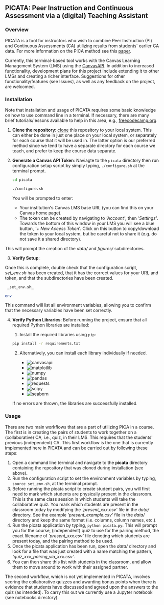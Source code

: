 
## PICATA: Peer Instruction and Continuous Assessment via a (digital) Teaching Assistant

### Overview 

PICATA is a tool for instructors who wish to combine Peer Instruction (PI) and
Continuous Assessments (CA) utilizing results from students' earlier CA data.
For more information on the PICA method see this [paper](https://link.springer.com/chapter/10.1007/978-3-031-74627-7_1).

Currently, this terminal-based tool works with the Canvas Learning Management System (LMS) using the 
[CanvasAPI](https://github.com/ucfopen/canvasapi). In addition to increased functionality, development 
plans for this project include extending it to other LMSs and creating a richer interface. Suggestions 
for other functionality/features (see Issues), as well as any feedback on the project, are welcomed. 


### Installation

Note that installation and usage of PICATA requires some basic knowledge on how
to use command line in a terminal. If necessary, there are many brief
tutorials/lessons available to help in this area, e.g.,
[freecodecamp.org](https://www.freecodecamp.org/news/command-line-for-beginners/).

1. **Clone the repository**:
    [clone](https://docs.github.com/en/repositories/creating-and-managing-repositories/cloning-a-repository) this repository to your local system. This can either be done 
in just one place on your local system, or separately for each course that it will be used in. The latter option is our preferred method since we tend to have a separate directory for each course we teach, and prefer to keep the course data separate.

2. **Generate a Canvas API Token**:
    Naviagte to the `picata` directory then run configuration setup script by simply typing, `./configure.sh` at the terminal prompt.
   ```bash
   cd picata
   ```
   ```bash
   ./configure.sh
   ```
   You will be prompted to enter:
   - Your institution's Canvas LMS base URL (you can find this on your Canvas home page).
   - The token can be created by navigating to _'Account'_, then _'Settings'_. Towards the bottom of this window in your LMS you will see a blue button, _'+ New Access Token_'. Click on this button to copy/download the token to your local system, but be careful not to share it (e.g. do not save it a shared directory). 
 
This will prompt the creation of the _data/_ and _figures/_ subdirectories.

3. **Verify Setup**:

Once this is complete, double check that the configuration script, _set_env.sh_ has been created, that it has the correct values for your URL and token, and that the
subdirectories have been created. 
  ```bash
   _set_env.sh_
   ```
   ```bash
   env
   ```
   This command will list all environment variables, allowing you to confirm that the necessary variables have been set correctly.

4. **Verify Python Libraries**:
    Before running the project, ensure that all required Python libraries are installed:
    1. Install the required libraries using `pip`:
    
    ```bash
    pip install -r requirements.txt 
    ```
    
    2. Alternatively, you can install each library individually if needed.

        * ![canvasapi](https://img.shields.io/badge/canvasapi-2.2.0-blue)
        * ![matplotlib](https://img.shields.io/badge/matplotlib-3.3.4-brightgreen)
        * ![numpy](https://img.shields.io/badge/numpy-1.22.0-yellow)
        * ![pandas](https://img.shields.io/badge/pandas-1.3.4-orange)
        * ![requests](https://img.shields.io/badge/requests-2.32.0-red)
        * ![scipy](https://img.shields.io/badge/scipy-1.10.0-lightgrey)
        * ![seaborn](https://img.shields.io/badge/seaborn-0.11.2-blueviolet)

    If no errors are thrown, the libraries are successfully installed.


### Usage

There are two main workflows that are a part of utilizing PICA in a course. The first is in creating the pairs of students 
to work together on a (collaborative) CA, i.e., quiz, in their LMS. This requires that the students' previous (independent) 
CA. This first workflow is the one that is currently implemented here in PICATA and can be carried out by following these steps:
1. Open a command line terminal and navigate to the __picata__ directory containing the repository that was cloned during installation (see above). 
2. Run the configuration script to set the environment variables by typing, `source set_env.sh`, at the terminal prompt. 
3. Before running the picata script to create student pairs, you will first need to mark which students are physically present in the classroom. 
This is the same class session in which students will take the collaborative quiz. You  mark which students are present in the classroom today by modifying the _'present_xxx.csv'_ file in the _data/_ directory. 
See the example _'present_example.csv'_ file in the _data/_ directory and keep the same format (i.e. columns, column names, etc.). 
5. Run the picata application by typing, `python picata.py`.  This will prompt you for the course, (independent) quiz to use for the pairing method, the exact filename of _'present_xxx.csv'_ file denoting 
which students are present today, and the pairing method to be used. 
6. Once the picata application has been run, open the _data/_ directory and look for a file that was just created with a name matching the pattern, _'quiz_xxx_pairing_via_xxx.csv'_. 
7. You can then share this list with students in the classroom, and allow them to move around to work with their assigned partner. 

The second workflow, which is not yet implemented in PICATA, involves scoring the collaborative quizzes and awarding bonus points when there is 
evidence that students have discussed and agreed upon the answers to the quiz (as intended). 
To carry this out we currently use a Jupyter notebook (see notebooks directory). 

